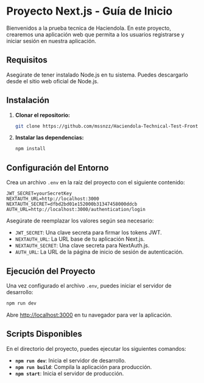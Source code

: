 
# Proyecto Next.js - Guía de Inicio

Bienvenidos a la prueba tecnica de Haciendola. En este proyecto, crearemos una aplicación web que permita a los usuarios registrarse y iniciar sesión en nuestra aplicación.

## Requisitos

Asegúrate de tener instalado Node.js en tu sistema. Puedes descargarlo desde el sitio web oficial de Node.js.

## Instalación

1. **Clonar el repositorio:**

   ```sh
   git clone https://github.com/mssnzz/Haciendola-Technical-Test-Frontend.git
   ```

2. **Instalar las dependencias:**

   ```sh
   npm install
   ```

## Configuración del Entorno

Crea un archivo `.env` en la raíz del proyecto con el siguiente contenido:

```plaintext
JWT_SECRET=yourSecretKey
NEXTAUTH_URL=http://localhost:3000
NEXTAUTH_SECRET=dfbd2bd01e152000b31347458000ddcb
AUTH_URL=http://localhost:3000/authentication/login
```

Asegúrate de reemplazar los valores según sea necesario:

- `JWT_SECRET`: Una clave secreta para firmar los tokens JWT.
- `NEXTAUTH_URL`: La URL base de tu aplicación Next.js.
- `NEXTAUTH_SECRET`: Una clave secreta para NextAuth.js.
- `AUTH_URL`: La URL de la página de inicio de sesión de autenticación.

## Ejecución del Proyecto

Una vez configurado el archivo `.env`, puedes iniciar el servidor de desarrollo:

```sh
npm run dev
```

Abre [http://localhost:3000](http://localhost:3000) en tu navegador para ver la aplicación.

## Scripts Disponibles

En el directorio del proyecto, puedes ejecutar los siguientes comandos:

- **`npm run dev`**: Inicia el servidor de desarrollo.
- **`npm run build`**: Compila la aplicación para producción.
- **`npm start`**: Inicia el servidor de producción.



